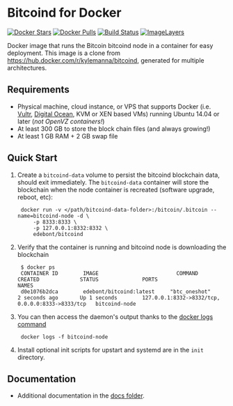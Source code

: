 Bitcoind for Docker
===================

[![Docker Stars](https://img.shields.io/docker/stars/kylemanna/bitcoind.svg)](https://hub.docker.com/r/edebont/bitcoind/)
[![Docker Pulls](https://img.shields.io/docker/pulls/kylemanna/bitcoind.svg)](https://hub.docker.com/r/edebont/bitcoind/)
[![Build Status](https://travis-ci.org/kylemanna/docker-bitcoind.svg?branch=master)](https://travis-ci.org/edebont/docker-bitcoind/)
[![ImageLayers](https://images.microbadger.com/badges/image/kylemanna/bitcoind.svg)](https://microbadger.com/#/images/edebont/bitcoind)

Docker image that runs the Bitcoin bitcoind node in a container for easy deployment. 
This image is a clone from https://hub.docker.com/r/kylemanna/bitcoind, generated for multiple architectures. 


Requirements
------------

* Physical machine, cloud instance, or VPS that supports Docker (i.e. [Vultr](http://bit.ly/1HngXg0), [Digital Ocean](http://bit.ly/18AykdD), KVM or XEN based VMs) running Ubuntu 14.04 or later (*not OpenVZ containers!*)
* At least 300 GB to store the block chain files (and always growing!)
* At least 1 GB RAM + 2 GB swap file


Quick Start
-----------

1. Create a `bitcoind-data` volume to persist the bitcoind blockchain data, should exit immediately.  The `bitcoind-data` container will store the blockchain when the node container is recreated (software upgrade, reboot, etc):

        docker run -v </path/bitcoind-data-folder>:/bitcoin/.bitcoin --name=bitcoind-node -d \
            -p 8333:8333 \
            -p 127.0.0.1:8332:8332 \
            edebont/bitcoind

2. Verify that the container is running and bitcoind node is downloading the blockchain

        $ docker ps
        CONTAINER ID        IMAGE                         COMMAND             CREATED             STATUS              PORTS                                              NAMES
        d0e1076b2dca        edebont/bitcoind:latest     "btc_oneshot"       2 seconds ago       Up 1 seconds        127.0.0.1:8332->8332/tcp, 0.0.0.0:8333->8333/tcp   bitcoind-node

3. You can then access the daemon's output thanks to the [docker logs command]( https://docs.docker.com/reference/commandline/cli/#logs)

        docker logs -f bitcoind-node

4. Install optional init scripts for upstart and systemd are in the `init` directory.


Documentation
-------------

* Additional documentation in the [docs folder](docs).
